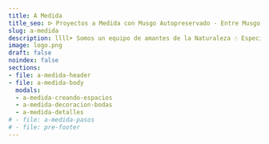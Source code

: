 ```yaml
---
title: A Medida
title_seo: ᐅ Proyectos a Medida con Musgo Autopreservado - Entre Musgo
slug: a-medida
description: llll➤ Somos un equipo de amantes de la Naturaleza ☝ Especializadas en Diseño de Interiores con Musgo Autopreservado.
image: logo.png
draft: false
noindex: false
sections:
- file: a-medida-header
- file: a-medida-body
  modals:
  - a-medida-creando-espacios
  - a-medida-decoracion-bodas
  - a-medida-detalles
# - file: a-medida-pasos
# - file: pre-footer
---
```

